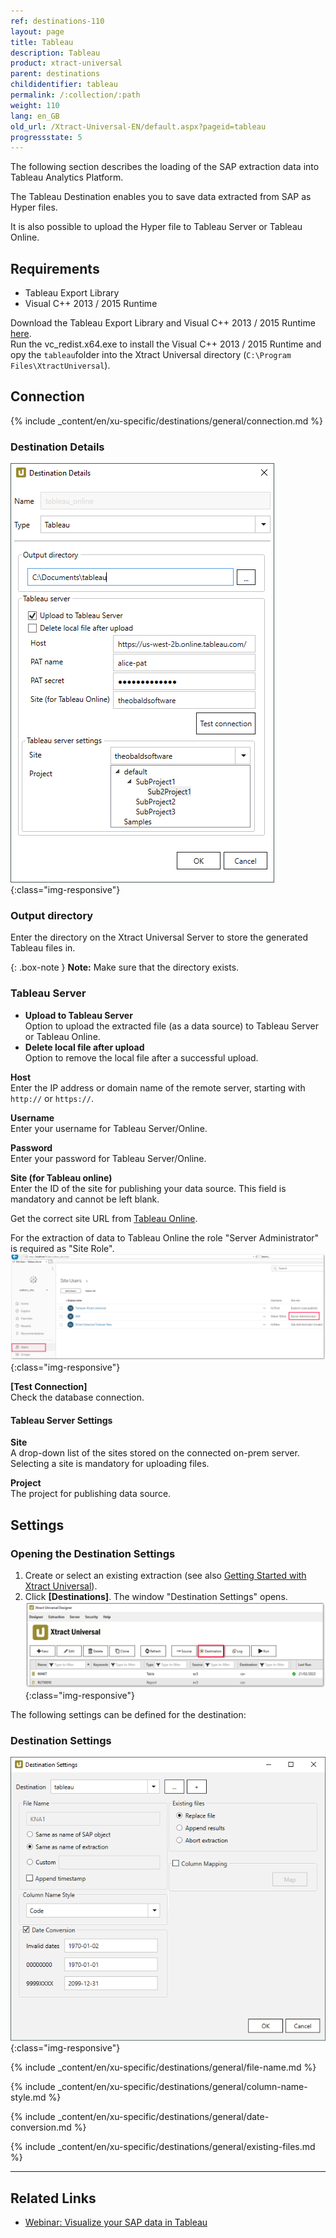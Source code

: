 ```yaml
---
ref: destinations-110
layout: page
title: Tableau
description: Tableau
product: xtract-universal
parent: destinations
childidentifier: tableau
permalink: /:collection/:path
weight: 110
lang: en_GB
old_url: /Xtract-Universal-EN/default.aspx?pageid=tableau
progressstate: 5
---
```

The following section describes the loading of the SAP extraction data into Tableau Analytics Platform. 

The Tableau Destination enables you to save data extracted from SAP as Hyper files.

It is also possible to upload the Hyper file to Tableau Server or Tableau Online.


## Requirements

- Tableau Export Library
- Visual C++ 2013 / 2015 Runtime

Download the Tableau Export Library and Visual C++ 2013 / 2015 Runtime [here](https://s3.eu-central-1.amazonaws.com/cdn-files.theobald-software.com/download/XtractUniversal/tableau.zip).<br>
Run the vc_redist.x64.exe to install the Visual C++ 2013 / 2015 Runtime and opy the `tableau`folder into the Xtract Universal directory (`C:\Program Files\XtractUniversal`).

## Connection

{% include _content/en/xu-specific/destinations/general/connection.md %}	

### Destination Details
![tableauDestinationDetails-hyper](/img/content/tableauDestinationDetails-hyper.png){:class="img-responsive"}

### Output directory
Enter the directory on the Xtract Universal Server to store the generated Tableau files in.

{: .box-note }
**Note:** Make sure that the directory exists.

### Tableau Server
- **Upload to Tableau Server**<br>
Option to upload the extracted file (as a data source) to Tableau Server or Tableau Online.
- **Delete local file after upload**<br>
Option to remove the local file after a successful upload.

**Host**<br>
Enter the IP address or domain name of the remote server, starting with `http://` or `https://`.

**Username**<br>
Enter your username for Tableau Server/Online.

**Password**<br>
Enter your password for Tableau Server/Online.

**Site (for Tableau online)**<br>
Enter the ID of the site for publishing your data source. 
This field is mandatory and cannot be left blank. 

Get the correct site URL from [Tableau Online](https://online.tableau.com/#/site/Site/workbooks).

For the extraction of data to Tableau Online the role "Server Administrator" is required as "Site Role".
![Tableau_Server_Admin](/img/content/xu/tableau_server_admin.png){:class="img-responsive"}

**[Test Connection]**<br>
Check the database connection. 

#### Tableau Server Settings
**Site**<br>
A drop-down list of the sites stored on the connected on-prem server. Selecting a site is mandatory for uploading files. 

**Project**<br>
The project for publishing data source.

## Settings

### Opening the Destination Settings
1. Create or select an existing extraction (see also [Getting Started with Xtract Universal](../getting-started/define-a-table-extraction)).
2. Click **[Destinations]**. The window "Destination Settings" opens.
![Destination-settings](/img/content/xu/xu_designer_destination.png){:class="img-responsive"}

The following settings can be defined for the destination:  

### Destination Settings
![Tableau-Extraction-Specific-Settings](/img/content/Tableau-Extraction-Specific-Settings.png){:class="img-responsive"}

{% include _content/en/xu-specific/destinations/general/file-name.md %}

{% include _content/en/xu-specific/destinations/general/column-name-style.md %}

{% include _content/en/xu-specific/destinations/general/date-conversion.md %}

{% include _content/en/xu-specific/destinations/general/existing-files.md %}


*****
## Related Links
- [Webinar: Visualize your SAP data in Tableau](https://www.youtube.com/watch?v=X6T3NfVDhJE)
